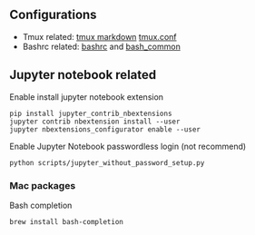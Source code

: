 ## Configurations
- Tmux related: [tmux markdown](./tmux.md) [tmux.conf](../tmux.conf)
- Bashrc related: [bashrc](./bashrc.md) and [bash_common](./bash_common.md)


## Jupyter notebook related
Enable install jupyter notebook extension
```
pip install jupyter_contrib_nbextensions
jupyter contrib nbextension install --user
jupyter nbextensions_configurator enable --user
```

Enable Jupyter Notebook passwordless login (not recommend)
```
python scripts/jupyter_without_password_setup.py
```

### Mac packages

Bash completion
```
brew install bash-completion
```
